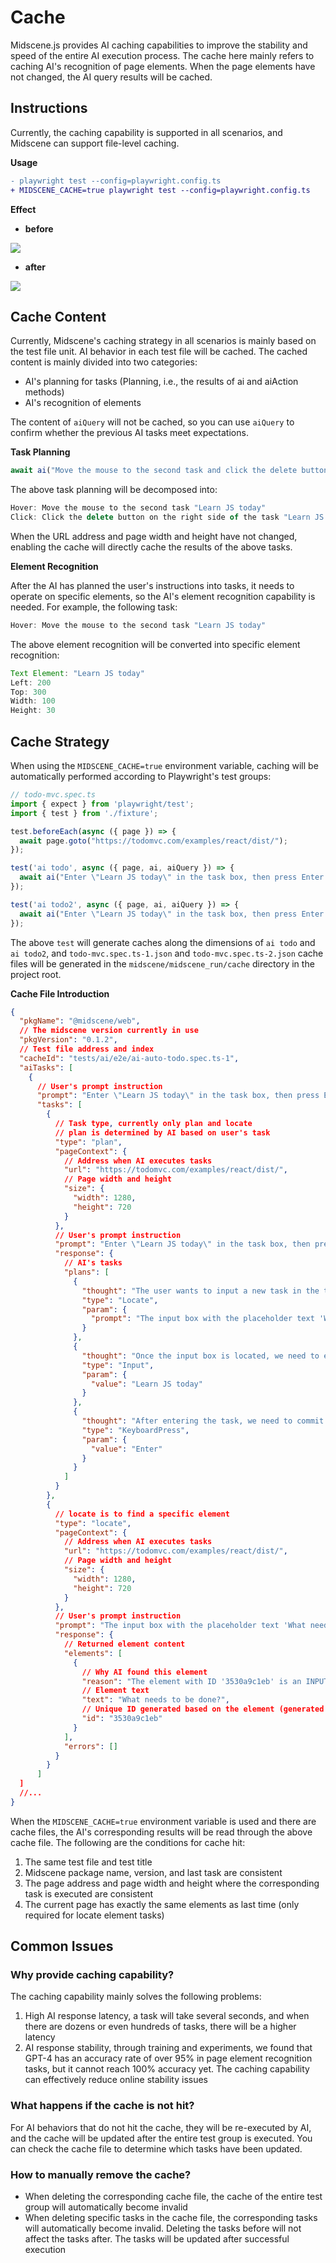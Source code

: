 # Cache

Midscene.js provides AI caching capabilities to improve the stability and speed of the entire AI execution process. The cache here mainly refers to caching AI's recognition of page elements. When the page elements have not changed, the AI query results will be cached.

## Instructions

Currently, the caching capability is supported in all scenarios, and Midscene can support file-level caching.

**Usage**

```diff
- playwright test --config=playwright.config.ts
+ MIDSCENE_CACHE=true playwright test --config=playwright.config.ts
```

**Effect**

* **before**

![](/cache/no-cache-time.png)

* **after**

![](/cache/use-cache-time.png)


## Cache Content

Currently, Midscene's caching strategy in all scenarios is mainly based on the test file unit. AI behavior in each test file will be cached. The cached content is mainly divided into two categories:

* AI's planning for tasks (Planning, i.e., the results of ai and aiAction methods)
* AI's recognition of elements

The content of `aiQuery` will not be cached, so you can use `aiQuery` to confirm whether the previous AI tasks meet expectations.

**Task Planning**

```js
await ai("Move the mouse to the second task and click the delete button on the right side of the task");
```

The above task planning will be decomposed into:

```js
Hover: Move the mouse to the second task "Learn JS today"
Click: Click the delete button on the right side of the task "Learn JS today"
```

When the URL address and page width and height have not changed, enabling the cache will directly cache the results of the above tasks.

**Element Recognition**

After the AI has planned the user's instructions into tasks, it needs to operate on specific elements, so the AI's element recognition capability is needed. For example, the following task:

```js
Hover: Move the mouse to the second task "Learn JS today"
```

The above element recognition will be converted into specific element recognition:

```js
Text Element: "Learn JS today"
Left: 200
Top: 300
Width: 100
Height: 30
```

## Cache Strategy

When using the `MIDSCENE_CACHE=true` environment variable, caching will be automatically performed according to Playwright's test groups:

```ts
// todo-mvc.spec.ts
import { expect } from 'playwright/test';
import { test } from './fixture';

test.beforeEach(async ({ page }) => {
  await page.goto("https://todomvc.com/examples/react/dist/");
});

test('ai todo', async ({ page, ai, aiQuery }) => {
  await ai("Enter \"Learn JS today\" in the task box, then press Enter to create");
});

test('ai todo2', async ({ page, ai, aiQuery }) => {
  await ai("Enter \"Learn JS today\" in the task box, then press Enter to create");
});
```

The above `test` will generate caches along the dimensions of `ai todo` and `ai todo2`, and `todo-mvc.spec.ts-1.json` and `todo-mvc.spec.ts-2.json` cache files will be generated in the `midscene/midscene_run/cache` directory in the project root.

**Cache File Introduction**

```json
{
  "pkgName": "@midscene/web",
  // The midscene version currently in use
  "pkgVersion": "0.1.2",
  // Test file address and index
  "cacheId": "tests/ai/e2e/ai-auto-todo.spec.ts-1",
  "aiTasks": [
    {
      // User's prompt instruction
      "prompt": "Enter \"Learn JS today\" in the task box, then press Enter to create",
      "tasks": [
        {
          // Task type, currently only plan and locate
          // plan is determined by AI based on user's task
          "type": "plan",
          "pageContext": {
            // Address when AI executes tasks
            "url": "https://todomvc.com/examples/react/dist/",
            // Page width and height
            "size": {
              "width": 1280,
              "height": 720
            }
          },
          // User's prompt instruction
          "prompt": "Enter \"Learn JS today\" in the task box, then press Enter to create",
          "response": {
            // AI's tasks
            "plans": [
              {
                "thought": "The user wants to input a new task in the todo list input box and then press enter to create it. The input field is identified by its placeholder text 'What needs to be done?'.",
                "type": "Locate",
                "param": {
                  "prompt": "The input box with the placeholder text 'What needs to be done?'."
                }
              },
              {
                "thought": "Once the input box is located, we need to enter the task description.",
                "type": "Input",
                "param": {
                  "value": "Learn JS today"
                }
              },
              {
                "thought": "After entering the task, we need to commit it by pressing 'Enter'.",
                "type": "KeyboardPress",
                "param": {
                  "value": "Enter"
                }
              }
            ]
          }
        },
        {
          // locate is to find a specific element
          "type": "locate",
          "pageContext": {
            // Address when AI executes tasks
            "url": "https://todomvc.com/examples/react/dist/",
            // Page width and height
            "size": {
              "width": 1280,
              "height": 720
            }
          },
          // User's prompt instruction
          "prompt": "The input box with the placeholder text 'What needs to be done?'.",
          "response": {
            // Returned element content
            "elements": [
              {
                // Why AI found this element
                "reason": "The element with ID '3530a9c1eb' is an INPUT Node. Its placeholder text is 'What needs to be done?', which matches the user's description.",
                // Element text
                "text": "What needs to be done?",
                // Unique ID generated based on the element (generated based on position and size)
                "id": "3530a9c1eb"
              }
            ],
            "errors": []
          }
        }
      ]
  ]
  //...
}
```

When the `MIDSCENE_CACHE=true` environment variable is used and there are cache files, the AI's corresponding results will be read through the above cache file. The following are the conditions for cache hit:

1. The same test file and test title
2. Midscene package name, version, and last task are consistent
3. The page address and page width and height where the corresponding task is executed are consistent
4. The current page has exactly the same elements as last time (only required for locate element tasks)

## Common Issues

### Why provide caching capability?

The caching capability mainly solves the following problems:

1. High AI response latency, a task will take several seconds, and when there are dozens or even hundreds of tasks, there will be a higher latency
2. AI response stability, through training and experiments, we found that GPT-4 has an accuracy rate of over 95% in page element recognition tasks, but it cannot reach 100% accuracy yet. The caching capability can effectively reduce online stability issues

### What happens if the cache is not hit?

For AI behaviors that do not hit the cache, they will be re-executed by AI, and the cache will be updated after the entire test group is executed. You can check the cache file to determine which tasks have been updated.

### How to manually remove the cache?

* When deleting the corresponding cache file, the cache of the entire test group will automatically become invalid
* When deleting specific tasks in the cache file, the corresponding tasks will automatically become invalid. Deleting the tasks before will not affect the tasks after. The tasks will be updated after successful execution